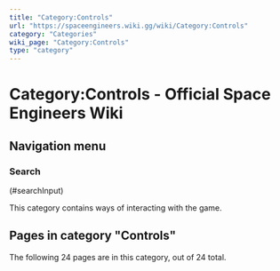 ```yaml
---
title: "Category:Controls"
url: "https://spaceengineers.wiki.gg/wiki/Category:Controls"
category: "Categories"
wiki_page: "Category:Controls"
type: "category"
---
```


# Category:Controls - Official Space Engineers Wiki

## Navigation menu

### Search

(#searchInput)

This category contains ways of interacting with the game.

## Pages in category "Controls"

The following 24 pages are in this category, out of 24 total.